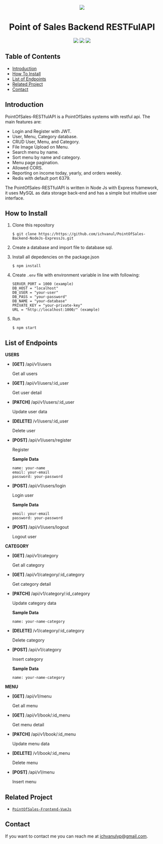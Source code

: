 <p align="center">
<a href="https://nodejs.org/">
  <img src="https://cdn-images-1.medium.com/max/871/1*d2zLEjERsrs1Rzk_95QU9A.png">
</a>
</p>

<h1 align="center">
Point of Sales Backend RESTFulAPI
</h1>

<p align="center">
<img src="https://img.shields.io/badge/Node.js-v12.14.1-blue">
<img src="https://img.shields.io/badge/Express.js-v4.17.1-brightgreen">
<img src="https://img.shields.io/badge/Bcrypt-v4.0.1-red"
</p>

## Table of Contents

- [Introduction](#introduction)
- [How To Install](#how-to-install)
- [List of Endpoints](#list-of-endpoints)
- [Related Project](#related-project)
- [Contact](#contact)

## Introduction

PointOfSales-RESTfulAPI is a PointOfSales systems with restful api. The main features are:

- Login and Register with JWT.
- User, Menu, Category database.
- CRUD User, Menu, and Category.
- File Image Upload on Menu.
- Search menu by name.
- Sort menu by name and category.
- Menu page pagination.
- Allowed CORS.
- Reporting on income today, yearly, and orders weekly.
- Redis with default port 6379.

The PointOfSales-RESTfulAPI is written in Node Js with Express framework, it uses MySQL as data storage back-end and has a simple but intuitive user interface.

## How to Install

1. Clone this repository

   ```
   $ git clone https://https://github.com/ichvanul/PointOfSales-Backend-NodeJs-ExpressJs.git
   ```

2. Create a database and import file to database sql.

3. Install all depedencies on the package.json

   ```
   $ npm install
   ```

4. Create `.env` file with environment variable in line with following:

   ```
   SERVER_PORT = 1000 (example)
   DB_HOST = "localhost"
   DB_USER = "your-user"
   DB_PASS = "your-password"
   DB_NAME = "your-database"
   PRIVATE_KEY = "your-private-key"
   URL = "http://localhost:1000/" (example)
   ```

5. Run
   ```
   $ npm start
   ```

## List of Endpoints

**USERS**

- **[GET]** /api/v1/users

  Get all users

- **[GET]** /api/v1/users/:id_user

  Get user detail

- **[PATCH]** /api/v1/users/:id_user

  Update user data

- **[DELETE]** /v1/users/:id_user

  Delete user

- **[POST]** /api/v1/users/register

  Register

  **Sample Data**

  ```
  name: your-name
  email: your-email
  password: your-password
  ```

- **[POST]** /api/v1/users/login

  Login user

  **Sample Data**

  ```
  email: your-email
  password: your-password
  ```

- **[POST]** /api/v1/users/logout

  Logout user

**CATEGORY**

- **[GET]** /api/v1/category

  Get all category

- **[GET]** /api/v1/category/:id_category

  Get category detail

- **[PATCH]** /api/v1/category/:id_category

  Update category data

  **Sample Data**

  ```
  name: your-name-category
  ```

- **[DELETE]** /v1/category/:id_category

  Delete category

- **[POST]** /api/v1/category

  Insert category

  **Sample Data**

  ```
  name: your-name-category
  ```

**MENU**

- **[GET]** /api/v1/menu

  Get all menu

- **[GET]** /api/v1/book/:id_menu

  Get menu detail

- **[PATCH]** /api/v1/book/:id_menu

  Update menu data

- **[DELETE]** /v1/book/:id_menu

  Delete menu

- **[POST]** /api/v1/menu

  Insert menu

## Related Project

- [`PointOfSales-Frontend-VueJs`](https://github.com/ichvanul/PointOfSales-VueJs.git)

## Contact

If you want to contact me you can reach me at <ichvanulyp@gmail.com>.
